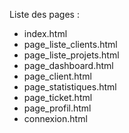 Liste des pages :
  - index.html
  - page_liste_clients.html
  - page_liste_projets.html
  - page_dashboard.html
  - page_client.html
  - page_statistiques.html
  - page_ticket.html
  - page_profil.html
  - connexion.html
